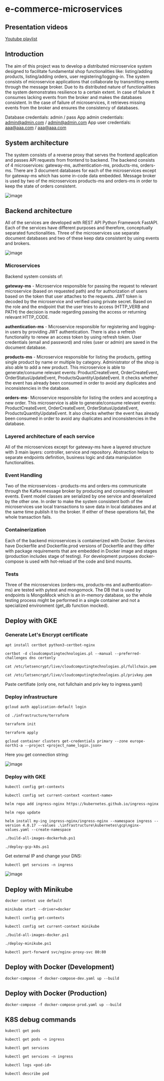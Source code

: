 # e-commerce-microservices


## Presentation videos 
[Youtube playlist](https://youtu.be/FpN1-x2qDtk?feature=shared)

## Introduction

The aim of this project was to develop a distributed microservice system designed to facilitate fundamental shop functionalities like: listing/adding products, listing/adding orders, user registering/logging-in. The system consists of microservice applications that collaborate by transmitting events through the message broker. Due to its distributed nature of functionalities  the system demonstrates resilience to a certain extent. In case of failure it consumes lacking events from the broker and makes the databases consistent. In the case of failure of microservices, it retrieves missing events from the broker and ensures the consistency of databases.

Database credentials: admin / pass
App admin credentials: admin@admin.com / admin@admin.com
App user credentials: aaa@aaa.com / aaa@aaa.com

## System architecture

The system consists of a reverse proxy that serves the frontend application and passes API requests from frontend to backend. The backend consists of 4 microservices: gateway-ms, authentication-ms, products-ms, orders-ms. There are 3 document databases for each of the microservices except for gateway-ms which has some in-code data embedded. Message broker is used by two of the microservices products-ms and orders-ms in order to keep the state of orders consistent.

![image](https://github.com/heyimjustalex/e-commerce-microservices/assets/21158649/f4a80acf-527e-469e-bba9-105bf09f195f)

## Backend architecture

All of the services are developed with REST API Python Framework FastAPI. Each of the services have different purposes and therefore, conceptually separated functionalities. Three of the microservices use separate document databases and two of these keep data consistent by using events and brokers.

![image](https://github.com/heyimjustalex/e-commerce-microservices/assets/21158649/39ebe49e-b908-4042-a2d7-4702795a3ea8)


### Microservices
Backend system consists of:

**gateway-ms** - Microservice responsible for passing the request to relevant microservice (based on requested path) and for authorization of users based on the token that user attaches to the requests. JWT token is decoded by the microservice and verified using private secret. Based on the role and  the endpoint that the user tries to access (HTTP_VERB and PATH) the decision is made regarding passing the access or returning relevant HTTP_CODE. 

**authentication-ms** - Microservice responsible for registering and logging-in users by providing JWT authentication. There is also a refresh functionality to renew an access token by using refresh token. User credentials (email and password) and roles (user or admin) are saved in the document database.

**products-ms** - Microservice responsible for listing the products, getting single product by name or multiple by category. Administrator of the shop is also able to add a new product. This microservice is able to generate/consume relevant events: ProductCreateEvent, OrderCreateEvent, OrderStatusUpdateEvent, ProductsQuantityUpdateEvent. It checks whether the event has already been consumed in order to avoid any duplicates and inconsistencies in the database.

**orders-ms**- Microservice responsible for listing the orders and accepting a new order.  This microservice is able to generate/consume relevant events: ProductCreateEvent, OrderCreateEvent, OrderStatusUpdateEvent, ProductsQuantityUpdateEvent.  It also checks whether the event has already been consumed in order to avoid any duplicates and inconsistencies in the database.

### Layered architecture of each service
All of the microservices except for gateway-ms have a layered structure with 3 main layers: controller, service and repository. Abstraction helps to separate endpoints definition, business logic and data manipulation functionalities.

### Event Handling

Two of the microservices - products-ms and orders-ms communicate through the Kafka message broker by producing and consuming relevant events. Event model classes are serialized by one service and deserialized by the other one. In order to make the system consistent both of the microservices use local transactions to save data in local databases and at the same time publish it to the broker. If either of these operations fail, the whole transaction fails.

### Containerization
Each of the backend microservices is containerized with Docker. Services have Dockerfile and Dockerfile.prod versions of Dockerfile and they differ with package requirements that are embedded in Docker image and stages (production includes stage of testing). For development purposes docker-compose is used with hot-reload of the code and bind mounts.

### Tests

Three of the microservices (orders-ms, products-ms and authentication-ms) are tested with pytest and mongomock. The DB that is used by endpoints is MongoMock which is an in-memory database, so the whole testing process might be performed in a single container and not a specialized environment (get_db function mocked).


## Deploy with GKE

### Generate Let's Encrypt certificate

```
apt install certbot python3-certbot-nginx
```

```
certbot -d cloudcomputingtechnologies.pl --manual --preferred-challenges dns certonly
```

```
cat /etc/letsencrypt/live/cloudcomputingtechnologies.pl/fullchain.pem
```

```
cat /etc/letsencrypt/live/cloudcomputingtechnologies.pl/privkey.pem
```

Paste certifiate (only one, not fullchain and priv key to ingress.yaml)

### Deploy infrastructure

```
gcloud auth application-default login
```

```
cd ./infrastructure/terraform
```

```
terraform init
```

```
terraform apply
```

```
gcloud container clusters get-credentials primary --zone europe-north1-a --project <project_name_login.json>
```

Here you get connection string:

![image](https://github.com/heyimjustalex/e-commerce-microservices/assets/21158649/898cebe7-123f-4772-bd11-ef4681d1f45b)

### Deploy with GKE

```
kubectl config get-contexts
```

```
kubectl config set current-context <context-name>
```

```
helm repo add ingress-nginx https://kubernetes.github.io/ingress-nginx
```

```
helm repo update
```

```
helm install my-ing ingress-nginx/ingress-nginx --namespace ingress --version 4.0.17 --values .\infrastructure\kubernetes\gcp\nginx-values.yaml --create-namespace
```

```
./build-all-images-dockerhub.ps1
```

```
./deploy-gcp-k8s.ps1
```

Get external IP and change your DNS:

```
kubectl get services -n ingress
```

![image](https://github.com/heyimjustalex/e-commerce-microservices/assets/21158649/e261c7ff-3ef1-4aa4-8ed5-ce2c21dd899e)


## Deploy with Minikube

```
docker context use default
```

```
minikube start --driver=docker
```

```
kubectl config get-contexts
```

```
kubectl config set current-context minikube
```

```
./build-all-images-docker.ps1
```

```
./deploy-minikube.ps1
```

```
kubectl port-forward svc/nginx-proxy-svc 80:80
```

## Deploy with Docker (Development)

```
docker-compose -f docker-compose-dev.yaml up --build
```

## Deploy with Docker (Production)

```
docker-compose -f docker-compose-prod.yaml up --build
```

## K8S debug commands

```
kubectl get pods
```

```
kubectl get pods -n ingress
```

```
kubectl get services
```

```
kubectl get services -n ingress
```

```
kubectl logs <pod-id>
```

```
kubectl describe pod
```

